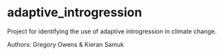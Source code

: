 # adaptive_introgression

Project for identifying the use of adaptive introgression in climate change. 

Authors:
Gregory Owens & Kieran Samuk
